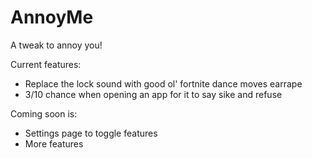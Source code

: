 # AnnoyMe

A tweak to annoy you!  


Current features:  
- Replace the lock sound with good ol' fortnite dance moves earrape  
- 3/10 chance when opening an app for it to say sike and refuse  


Coming soon is:  
- Settings page to toggle features  
- More features
